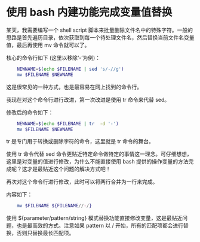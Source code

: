 # 使用 bash 内建功能完成变量值替换

某天，我需要编写一个 shell script 脚本来批量删除文件名中的特殊字符。一般的思路是首先遍历目录，依次获取到每一个待处理文件名，然后替换当前文件名变量值，最后再使用 mv 命令就可以了。

核心的命令行如下 (这里以移除‘-’为例)：

```sh
	NEWNAME=$(echo $FILENAME | sed 's/-//g')
	mv $FILENAME $NEWNAME
```
这是很常见的一种方式，也是最容易在网上找到的命令行。

我现在对这个命令行进行改进，第一次改进是使用 tr 命令来代替 sed。

修改后的命令如下：
```sh
	NEWNAME=$(echo $FILENAME | tr  -d '-')
	mv $FILENAME $NEWNAME
```
tr 是专门用于转换或删除字符的命令，这里就是 tr 命令的舞台。

使用 tr 命令代替 sed 命令更贴近特定命令做特定的事情这一理念。可仔细想想，这里是对变量的值进行修改，为什么不能直接使用 bash 提供的操作变量的方法完成呢？这才是最贴近这个问题的解决方式吧！

再次对这个命令行进行修改，此时可以将两行合并为一行来完成。

内容如下：
```sh
	mv $FILENAME ${FILENAME//-/}
```
使用  ${parameter/pattern/string} 模式替换功能直接修改变量，这是最贴近问题，也是最高效的方式。注意如果 pattern 以 / 开始，所有的匹配项都会进行替换，否则只替换最长匹配项。

